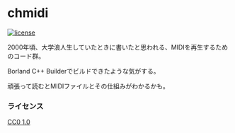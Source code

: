 chmidi
====

[![license](https://img.shields.io/badge/License-CC0%201.0-blue.svg)](LICENSE)

2000年頃、大学浪人生していたときに書いたと思われる、MIDIを再生するためのコード群。

Borland C++ Builderでビルドできたような気がする。

頑張って読むとMIDIファイルとその仕組みがわかるかも。

### ライセンス
[CC0 1.0](LICENSE)

